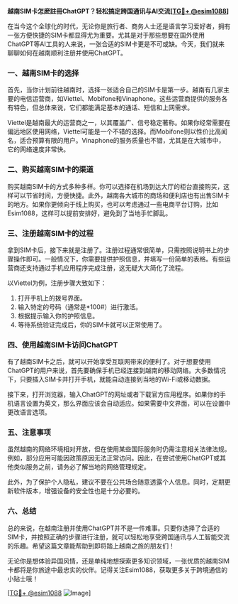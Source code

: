 **越南SIM卡怎麽註冊ChatGPT？轻松搞定跨国通讯与AI交流[[TG💪+ @esim1088](https://t.me/s/esim1088)]**

在当今这个全球化的时代，无论你是旅行者、商务人士还是语言学习爱好者，拥有一张方便快捷的SIM卡都显得尤为重要。尤其是对于那些想要在国外使用ChatGPT等AI工具的人来说，一张合适的SIM卡更是不可或缺。今天，我们就来聊聊如何在越南顺利注册并使用ChatGPT。

### 一、越南SIM卡的选择

首先，当你计划前往越南时，选择一张适合自己的SIM卡是第一步。越南有几家主要的电信运营商，如Viettel、Mobifone和Vinaphone。这些运营商提供的服务各有特色，但总体来说，它们都能满足基本的通话、短信和上网需求。

Viettel是越南最大的运营商之一，以其覆盖广、信号稳定著称。如果你经常需要在偏远地区使用网络，Viettel可能是一个不错的选择。而Mobifone则以性价比高闻名，适合预算有限的用户。Vinaphone的服务质量也不错，尤其是在大城市中，它的网络速度非常快。

### 二、购买越南SIM卡的渠道

购买越南SIM卡的方式多种多样。你可以选择在机场到达大厅的柜台直接购买，这样可以节省时间，方便快捷。此外，越南各大城市的商场和便利店也有出售SIM卡的地方。如果你更倾向于线上购买，也可以考虑通过一些电商平台订购，比如Esim1088，这样可以提前安排好，避免到了当地手忙脚乱。

### 三、注册越南SIM卡的过程

拿到SIM卡后，接下来就是注册了。注册过程通常很简单，只需按照说明书上的步骤操作即可。一般情况下，你需要提供护照信息，并填写一份简单的表格。有些运营商还支持通过手机应用程序完成注册，这无疑大大简化了流程。

以Viettel为例，注册步骤大致如下：
1. 打开手机上的拨号界面。
2. 输入特定的号码（通常是*100#）进行激活。
3. 根据提示输入你的护照信息。
4. 等待系统验证完成后，你的SIM卡就可以正常使用了。

### 四、使用越南SIM卡访问ChatGPT

有了越南SIM卡之后，就可以开始享受互联网带来的便利了。对于想要使用ChatGPT的用户来说，首先要确保手机已经连接到越南的移动网络。大多数情况下，只要插入SIM卡并打开手机，就能自动连接到当地的Wi-Fi或移动数据。

接下来，打开浏览器，输入ChatGPT的网址或者下载官方应用程序。如果你的手机语言设置为英文，那么界面应该会自动适应。如果需要中文界面，可以在设置中更改语言选项。

### 五、注意事项

虽然越南的网络环境相对开放，但在使用某些国际服务时仍需注意相关法律法规。例如，部分应用可能因政策原因无法正常访问。因此，在尝试使用ChatGPT或其他类似服务之前，请务必了解当地的网络管理规定。

此外，为了保护个人隐私，建议不要在公共场合随意透露个人信息。同时，定期更新软件版本，增强设备的安全性也是十分必要的。

### 六、总结

总的来说，在越南注册并使用ChatGPT并不是一件难事。只要你选择了合适的SIM卡，并按照正确的步骤进行注册，就可以轻松地享受跨国通讯与人工智能交流的乐趣。希望这篇文章能帮助到即将踏上越南之旅的朋友们！

无论你是想体验异国风情，还是单纯地想探索更多知识领域，一张优质的越南SIM卡都将是你旅途中最忠实的伙伴。记得关注Esim1088，获取更多关于跨境通信的小贴士哦！

[[TG💪+ @esim1088](https://t.me/s/esim1088) ![Image](https://i.postimg.cc/4NQfJmqS/Snipaste-2025-05-13-00-14-12.png)]